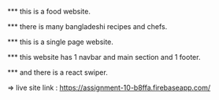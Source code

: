 *** this is a food website.

*** there is many bangladeshi recipes and chefs.

*** this is a single page website.

*** this website has 1 navbar and main section and 1 footer.

*** and there is a react swiper.




=> live site link : https://assignment-10-b8ffa.firebaseapp.com/